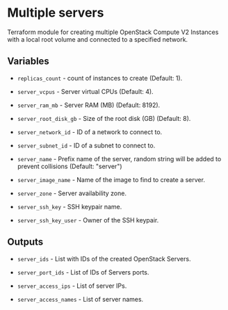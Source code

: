 # Multiple servers

Terraform module for creating multiple OpenStack Compute V2 Instances with a
local root volume and connected to a specified network.

## Variables

  * `replicas_count` - count of instances to create (Default: 1).

  * `server_vcpus` - Server virtual CPUs (Default: 4).

  * `server_ram_mb` - Server RAM (MB) (Default: 8192).

  * `server_root_disk_gb` - Size of the root disk (GB) (Default: 8).

  * `server_network_id` - ID of a network to connect to.

  * `server_subnet_id` - ID of a subnet to connect to.

  * `server_name` - Prefix name of the server, random string will be added to prevent collisions (Default: "server")

  * `server_image_name` - Name of the image to find to create a server.

  * `server_zone` - Server availability zone.

  * `server_ssh_key` - SSH keypair name.

  * `server_ssh_key_user` - Owner of the SSH keypair.

## Outputs

  * `server_ids` - List with IDs of the created OpenStack Servers.

  * `server_port_ids` - List of IDs of Servers ports.

  * `server_access_ips` - List of server IPs.

  * `server_access_names` - List of server names.
